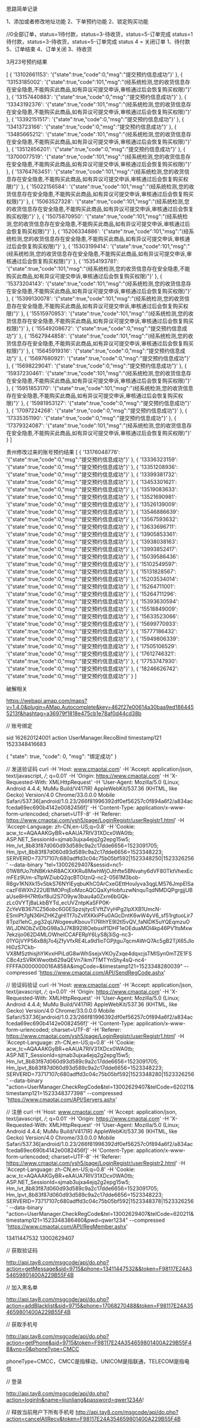 思路简单记录

1、添加或者修改地址功能
2、下单预约功能
2、锁定购买功能


//0全部订单，status=1待付款，status=3-待收货，status=5-订单完成
status=1待付款，status=3-待收货，status=5-订单完成
status 4 = 关闭订单
1、待付款
5、订单结束
4、订单关闭
3、待收货


3月23号预约结果

[
  { '13102661153': '{"state":true,"code":0,"msg":"提交预约信息成功"}' },
  { '13153185002': '{"state":true,"code":101,"msg":"(经系统检测,您的收货信息存在安全隐患,不能购买此商品,如有异议可提交申诉,审核通过后会恢复购买权限)"}' },
  { '13157440883': '{"state":true,"code":0,"msg":"提交预约信息成功"}' },
  { '13343192376': '{"state":true,"code":101,"msg":"(经系统检测,您的收货信息存在安全隐患,不能购买此商品,如有异议可提交申诉,审核通过后会恢复购买权限)"}' },
  { '13392151517': '{"state":true,"code":0,"msg":"提交预约信息成功"}' },
  { '13413723166': '{"state":true,"code":0,"msg":"提交预约信息成功"}' },
  { '13485665212': '{"state":true,"code":101,"msg":"(经系统检测,您的收货信息存在安全隐患,不能购买此商品,如有异议可提交申诉,审核通过后会恢复购买权限)"}' },
  { '13512856201': '{"state":true,"code":0,"msg":"提交预约信息成功"}' },
  { '13700077519': '{"state":true,"code":101,"msg":"(经系统检测,您的收货信息存在安全隐患,不能购买此商品,如有异议可提交申诉,审核通过后会恢复购买权限)"}' },
  { '13764763451': '{"state":true,"code":101,"msg":"(经系统检测,您的收货信息存在安全隐患,不能购买此商品,如有异议可提交申诉,审核通过后会恢复购买权限)"}' },
  { '15022156584': '{"state":true,"code":101,"msg":"(经系统检测,您的收货信息存在安全隐患,不能购买此商品,如有异议可提交申诉,审核通过后会恢复购买权限)"}' },
  { '15063527328': '{"state":true,"code":101,"msg":"(经系统检测,您的收货信息存在安全隐患,不能购买此商品,如有异议可提交申诉,审核通过后会恢复购买权限)"}' },
  { '15075870950': '{"state":true,"code":101,"msg":"(经系统检测,您的收货信息存在安全隐患,不能购买此商品,如有异议可提交申诉,审核通过后会恢复购买权限)"}' },
  { '15206334886': '{"state":true,"code":101,"msg":"(经系统检测,您的收货信息存在安全隐患,不能购买此商品,如有异议可提交申诉,审核通过后会恢复购买权限)"}' },
  { '15303199414': '{"state":true,"code":101,"msg":"(经系统检测,您的收货信息存在安全隐患,不能购买此商品,如有异议可提交申诉,审核通过后会恢复购买权限)"}' },
  { '15354193781': '{"state":true,"code":101,"msg":"(经系统检测,您的收货信息存在安全隐患,不能购买此商品,如有异议可提交申诉,审核通过后会恢复购买权限)"}' },
  { '15373204143': '{"state":true,"code":101,"msg":"(经系统检测,您的收货信息存在安全隐患,不能购买此商品,如有异议可提交申诉,审核通过后会恢复购买权限)"}' },
  { '15399130078': '{"state":true,"code":101,"msg":"(经系统检测,您的收货信息存在安全隐患,不能购买此商品,如有异议可提交申诉,审核通过后会恢复购买权限)"}' },
  { '15515970953': '{"state":true,"code":101,"msg":"(经系统检测,您的收货信息存在安全隐患,不能购买此商品,如有异议可提交申诉,审核通过后会恢复购买权限)"}' },
  { '15549208672': '{"state":true,"code":0,"msg":"提交预约信息成功"}' },
  { '15627944858': '{"state":true,"code":101,"msg":"(经系统检测,您的收货信息存在安全隐患,不能购买此商品,如有异议可提交申诉,审核通过后会恢复购买权限)"}' },
  { '15645919316': '{"state":true,"code":0,"msg":"提交预约信息成功"}' },
  { '15697680921': '{"state":true,"code":0,"msg":"提交预约信息成功"}' },
  { '15698229041': '{"state":true,"code":0,"msg":"提交预约信息成功"}' },
  { '15937230461': '{"state":true,"code":101,"msg":"(经系统检测,您的收货信息存在安全隐患,不能购买此商品,如有异议可提交申诉,审核通过后会恢复购买权限)"}' },
  { '15951853170': '{"state":true,"code":101,"msg":"(经系统检测,您的收货信息存在安全隐患,不能购买此商品,如有异议可提交申诉,审核通过后会恢复购买权限)"}' },
  { '15981953127': '{"state":true,"code":0,"msg":"提交预约信息成功"}' },
  { '17097224268': '{"state":true,"code":0,"msg":"提交预约信息成功"}' },
  { '17335351190': '{"state":true,"code":0,"msg":"提交预约信息成功"}' },
  { '17379324087': '{"state":true,"code":101,"msg":"(经系统检测,您的收货信息存在安全隐患,不能购买此商品,如有异议可提交申诉,审核通过后会恢复购买权限)"}' }
]


贵州修改过来的账号预约结果
[ { '13176048776': '{"state":true,"code":0,"msg":"提交预约信息成功"}' },
  { '13336323159': '{"state":true,"code":0,"msg":"提交预约信息成功"}' },
  { '13351208936': '{"state":true,"code":0,"msg":"提交预约信息成功"}' },
  { '13399381732': '{"state":true,"code":0,"msg":"提交预约信息成功"}' },
  { '13453301621': '{"state":true,"code":0,"msg":"提交预约信息成功"}' },
  { '13519083633': '{"state":true,"code":0,"msg":"提交预约信息成功"}' },
  { '13521690981': '{"state":true,"code":0,"msg":"提交预约信息成功"}' },
  { '13526139009': '{"state":true,"code":0,"msg":"提交预约信息成功"}' },
  { '13546886639': '{"state":true,"code":0,"msg":"提交预约信息成功"}' },
  { '13567593632': '{"state":true,"code":0,"msg":"提交预约信息成功"}' },
  { '13633696711': '{"state":true,"code":0,"msg":"提交预约信息成功"}' },
  { '13905853361': '{"state":true,"code":0,"msg":"提交预约信息成功"}' },
  { '13938038163': '{"state":true,"code":0,"msg":"提交预约信息成功"}' },
  { '13993852417': '{"state":true,"code":0,"msg":"提交预约信息成功"}' },
  { '15039586436': '{"state":true,"code":0,"msg":"提交预约信息成功"}' },
  { '15102549597': '{"state":true,"code":0,"msg":"提交预约信息成功"}' },
  { '15131828567': '{"state":true,"code":0,"msg":"提交预约信息成功"}' },
  { '15203534014': '{"state":true,"code":0,"msg":"提交预约信息成功"}' },
  { '15264711001': '{"state":true,"code":0,"msg":"提交预约信息成功"}' },
  { '15264711296': '{"state":true,"code":0,"msg":"提交预约信息成功"}' },
  { '15393630594': '{"state":true,"code":0,"msg":"提交预约信息成功"}' },
  { '15518849009': '{"state":true,"code":0,"msg":"提交预约信息成功"}' },
  { '15633523066': '{"state":true,"code":0,"msg":"提交预约信息成功"}' },
  { '15699770933': '{"state":true,"code":0,"msg":"提交预约信息成功"}' },
  { '15777186432': '{"state":true,"code":0,"msg":"提交预约信息成功"}' },
  { '15949806339': '{"state":true,"code":0,"msg":"提交预约信息成功"}' },
  { '17505106529': '{"state":true,"code":0,"msg":"提交预约信息成功"}' },
  { '17612746321': '{"state":true,"code":0,"msg":"提交预约信息成功"}' },
  { '17753747930': '{"state":true,"code":0,"msg":"提交预约信息成功"}' },
  { '18246626742': '{"state":true,"code":0,"msg":"提交预约信息成功"}' } ]




  破解相关

  https://webapi.amap.com/maps?v=1.4.0&plugin=AMap.Autocomplete&key=462f27e00614a30baa9ed1864455213f&hashtag=a36979f1818e475cb1e78af0d44cd38b



// 账号绑定

sid 162620124001
action  UserManager.RecoBind
timestamp121  1523348416683

{
  "state": true,
  "code": 0,
  "msg": "绑定成功"
}


// 发送验证码
curl -H 'Host: www.cmaotai.com' -H 'Accept: application/json, text/javascript, */*; q=0.01' -H 'Origin: https://www.cmaotai.com' -H 'X-Requested-With: XMLHttpRequest' -H 'User-Agent: Mozilla/5.0 (Linux; Android 4.4.4; MuMu Build/V417IR) AppleWebKit/537.36 (KHTML, like Gecko) Version/4.0 Chrome/33.0.0.0 Mobile Safari/537.36[android/1.0.23/266f81996392df0ef56257c0f894a6f2/a834acfceda69ec690b4142e0082456f]' -H 'Content-Type: application/x-www-form-urlencoded; charset=UTF-8' -H 'Referer: https://www.cmaotai.com/ysh5/page/LoginRegistr/userRegistr1.html' -H 'Accept-Language: zh-CN,en-US;q=0.8' -H 'Cookie: acw_tc=AQAAAKGyBR+eAAUA7RIV31XDcx0WA0tb; ASP.NET_SessionId=sjmab3ujxa4ejq2g2epg15w5; Hm_lvt_8b83f87d060d93d589c9a2c17dde6656=1523091705; Hm_lpvt_8b83f87d060d93d589c9a2c17dde6656=1523348223; SERVERID=73717107c680adffd3c04c75b05bf592|1523348250|1523326256' --data-binary "tel=13002629407&sessid=nc1-01W8fUo7tiNBKrkhR8ACXXKRu8MwhWjOJthfte5BNvahy6dVF80TktVhexEcmFEz9Um-sTtpWZiubQ2qcBTOIznQ-nc2-0561M3bob-R8gv1KNXk15v5bkS76NYlEyqbuKhC0ArCxeGEttHouIyva3qgLM576JmpElSacazF6WXh222UB1MOPnjEoMzcAQCQaXyHobfuzwNnquTqdNMDQPgrgjjUBaUse8HH7Rt6xf8uI2S7O9yw3bau4a0Zxm6bGQk-zLc0VYTjBaLkbBYTd_ecUVZntpKaSFP0K-ZcYeVB367lCZ56obc6G0ESpzsjtycEVftZVyHPg2lpXXB1UmcN-ESmIPt7gN36HZHKZgHITf7oZvlfXKkiPFu0AGcDntK6wW4yV6_sf51rgtuoLir78Tpzl1ehC_pg32qUWogeeuKbouvTl7RIhYE9I2tl5vQV_faNIDK5uYQEqmzuOWLJDNObZvlDbG98a3J7KB92l8OebuxIf1DHF1eOEduaMOl4kp46PV1tsMxw7ekzijo062D4MLOWheICCAFERpY6LyS8j3iSg-nc3-01YGjVYP56xB8j7o4jZfyVfxRE4La9d1ioTGPjtgu7qcmAWrQ7Ac5gB2TjX65JloHi0zS7Ckb-VX8MSzthisjhYlKvxHPiLdG8wWhSsejxVKOyZxqe4dqxcjsTMISyn0mTZE1FSCBc4zSVRKWwotb629aQEVn7ikm7TMTYnShy4sQ-nc4-FFFFA0000000016A858A&imgCode=&timestamp121=1523348280039" --compressed 'https://www.cmaotai.com/API/SendRegCode.ashx'


// 验证码验证
curl -H 'Host: www.cmaotai.com' -H 'Accept: application/json, text/javascript, */*; q=0.01' -H 'Origin: https://www.cmaotai.com' -H 'X-Requested-With: XMLHttpRequest' -H 'User-Agent: Mozilla/5.0 (Linux; Android 4.4.4; MuMu Build/V417IR) AppleWebKit/537.36 (KHTML, like Gecko) Version/4.0 Chrome/33.0.0.0 Mobile Safari/537.36[android/1.0.23/266f81996392df0ef56257c0f894a6f2/a834acfceda69ec690b4142e0082456f]' -H 'Content-Type: application/x-www-form-urlencoded; charset=UTF-8' -H 'Referer: https://www.cmaotai.com/ysh5/page/LoginRegistr/userRegistr1.html' -H 'Accept-Language: zh-CN,en-US;q=0.8' -H 'Cookie: acw_tc=AQAAAKGyBR+eAAUA7RIV31XDcx0WA0tb; ASP.NET_SessionId=sjmab3ujxa4ejq2g2epg15w5; Hm_lvt_8b83f87d060d93d589c9a2c17dde6656=1523091705; Hm_lpvt_8b83f87d060d93d589c9a2c17dde6656=1523348223; SERVERID=73717107c680adffd3c04c75b05bf592|1523348280|1523326256' --data-binary "action=UserManager.CheckRegCode&tel=13002629407&telCode=620211&timestamp121=1523348377398" --compressed 'https://www.cmaotai.com/API/Servers.ashx'



// 注册
curl -H 'Host: www.cmaotai.com' -H 'Accept: application/json, text/javascript, */*; q=0.01' -H 'Origin: https://www.cmaotai.com' -H 'X-Requested-With: XMLHttpRequest' -H 'User-Agent: Mozilla/5.0 (Linux; Android 4.4.4; MuMu Build/V417IR) AppleWebKit/537.36 (KHTML, like Gecko) Version/4.0 Chrome/33.0.0.0 Mobile Safari/537.36[android/1.0.23/266f81996392df0ef56257c0f894a6f2/a834acfceda69ec690b4142e0082456f]' -H 'Content-Type: application/x-www-form-urlencoded; charset=UTF-8' -H 'Referer: https://www.cmaotai.com/ysh5/page/LoginRegistr/userRegistr2.html' -H 'Accept-Language: zh-CN,en-US;q=0.8' -H 'Cookie: acw_tc=AQAAAKGyBR+eAAUA7RIV31XDcx0WA0tb; ASP.NET_SessionId=sjmab3ujxa4ejq2g2epg15w5; Hm_lvt_8b83f87d060d93d589c9a2c17dde6656=1523091705; Hm_lpvt_8b83f87d060d93d589c9a2c17dde6656=1523348223; SERVERID=73717107c680adffd3c04c75b05bf592|1523348378|1523326256' --data-binary "action=UserManager.CheckRegCode&tel=13002629407&telCode=620211&timestamp121=1523348386460&pwd=qwer1234" --compressed 'https://www.cmaotai.com/API/RegMember.ashx'






13411447532
13002629407


// 获取验证码

http://api.tay8.com/msgcode/api/do.php?action=getMessage&sid=9715&phone=13411447532&&token=F98117E24A354659801400A229B55F4B

// 加入黑名单

http://api.tay8.com/msgcode/api/do.php?action=addBlacklist&sid=9715&phone=17068270488&token=F98117E24A354659801400A229B55F4B

// 获取手机号

http://api.tay8.com/msgcode/api/do.php?action=getPhone&sid=9715&token=F98117E24A354659801400A229B55F4B&vno=0&phoneType=CMCC

phoneType=CMCC，CMCC是指移动，UNICOM是指联通，TELECOM是指电信


// 登录

http://api.tay8.com/msgcode/api/do.php?action=loginIn&name=lijunliang&password=qwer1234A!

// 释放当前用户下所有手机号
http://api.tay8.com/msgcode/api/do.php?action=cancelAllRecv&token=F98117E24A354659801400A229B55F4B